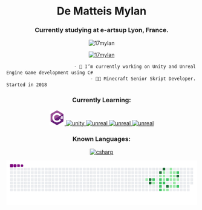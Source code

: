 <h1 align="center">De Matteis Mylan</h1>
<h3 align="center">Currently studying at e-artsup Lyon, France.</h3>

<p align="center"> <img src="https://komarev.com/ghpvc/?username=17mylan&label=Profile%20views&color=0e75b6&style=flat" alt="17mylan" /> </p>

<p align="center"> <a href="https://github.com/ryo-ma/github-profile-trophy"><img src="https://github-profile-trophy.vercel.app/?username=17mylan" alt="17mylan" /></a> </p>

                             - 🔭 I’m currently working on Unity and Unreal Engine Game development using C#
                                   - 👨‍💻 Minecraft Senior Skript Developer. Started in 2018


<h3 align="center">Currently Learning:</h3>
<p align="center"> <a href="https://www.w3schools.com/cs/" target="_blank" rel="noreferrer"> <img src="https://raw.githubusercontent.com/devicons/devicon/master/icons/csharp/csharp-original.svg" alt="csharp" width="40" height="40"/> </a> <a href="https://git-scm.com/" target="_blank" rel="noreferrer"> <a href="https://unity.com/" target="_blank" rel="noreferrer"> <img src="https://www.vectorlogo.zone/logos/unity3d/unity3d-icon.svg" alt="unity" width="40" height="40"/> </a> </a> <a href="unrealengine.com/fr" target="_blank" rel="noreferrer"> <a href="unrealengine.com/fr" target="_blank" rel="noreferrer"> <img src="https://upload.wikimedia.org/wikipedia/commons/d/da/Unreal_Engine_Logo.svg" alt="unreal" width="40" height="40"/> </a> <a href="https://git-scm.com/" target="_blank" rel="noreferrer"> <a href="https://www.autodesk.fr/products/maya/overview?term=1-YEAR&tab=subscription" target="_blank" rel="noreferrer"> <img src="https://www.altam.fr/wp-content/uploads/2021/10/autodesk-maya-small-social-400.png" alt="unreal" width="40" height="40"/> </a> <a href="https://git-scm.com/" target="_blank" rel="noreferrer"> <a href="https://www.adobe.com/fr/products/photoshop.html" target="_blank" rel="noreferrer"> <img src="https://seeklogo.com/images/P/photoshop-2020-logo-37B02055A4-seeklogo.com.png" alt="unreal" width="40" height="40"/> </a> </p>

<h3 align="center">Known Languages:</h3>
<p align="center"> <a href="https://github.com/SkriptLang" target="_blank" rel="noreferrer"> <img src="https://user-images.githubusercontent.com/24407938/43425610-d4c6475c-945b-11e8-809d-29136b617808.png" alt="csharp" width="40" height="40"/> </a> </p>

![snake gif](https://github.com/17mylan/17mylan/blob/output/github-contribution-grid-snake.gif)
